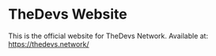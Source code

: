 # TheDevs Website

This is the official website for TheDevs Network. Available at: https://thedevs.network/


